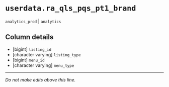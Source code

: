 # `userdata.ra_qls_pqs_pt1_brand`
`analytics_prod` | `analytics`

## Column details
* [bigint]    `listing_id`
* [character varying] `listing_type`
* [bigint]    `menu_id`
* [character varying] `menu_type`

-------------------------------------------------------------------------------
*Do not make edits above this line.*
